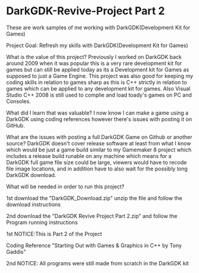 # DarkGDK-Revive-Project Part 2
These are work samples of me working with DarkGDK(Development Kit for Games)

Project Goal: Refresh my skills with DarkGDK(Development Kit for Games)

What is the value of this project? 
Previously I worked on DarkGDK back around 2009 when it was popular this is a very rare development kit for games but can still be applied today as its a Development kit for Games 
as supposed to just a Game Engine. This project was also good for keeping my coding skills in relation to games sharp as this is C++ strictly in relation to games which can be
applied to any development kit for games. Also Visual Studio C++ 2008 is still used to complie and load toady's games on PC and Consoles.

What did I learn that was valuable?
I now know I can make a game using a DarkGDK using coding references however there's issues with posting it on GitHub.

What are the issues with posting a full DarkGDK Game on Github or another source?
DarkGDK doesn't cover release software at least from what I know which would be just a game build similar to my Gamemaker 8 project which includes a release build runable on any machine which means for a DarkGDK full game file size could be large, viewers would have to recode file image locations, and in addition have to also wait for the possibly long DarkGDK download.

What will be needed in order to run this project?

1st download the "DarkGDK_Download.zip" unzip the file and follow the download instructions

2nd download the "DarkGDK Revive Project Part 2.zip" and follow the Program running instructions



1st NOTICE:This is Part 2 of the Project


Coding Reference "Starting Out with Games & Graphics in C++ by Tony Gaddis"

2nd NOTICE: All programs were still made from scratch in the DarkGDK kit

